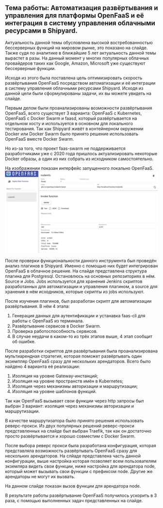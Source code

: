 ## Тема работы: Автоматизация развёртывания и управления для платформы OpenFaaS и её интеграция в систему управления облачными ресурсами в Shipyard.
Актуальность данной темы обусловлена высокой востребованностью бессерверных функций на мировом рынке, это показано на слайде. Также судя по аналитике в ближайшие 5 лет актуальность данной темы вырастет в разы.
На данный момент у многих популярных облачных провайдеров таких как Google, Amazon, Microsoft уже существуют бессерверные функции.

Исходя из этого была поставлена цель оптимизировать скорость развёртывания OpenFaaS посредством автоматизации и её интеграции в систему управления облачными ресурсами Shipyard.
Исходя из данной цели были сформулированы задачи, их вы можете увидеть на слайде.

Первым делом были проанализированы возможности развёртывания OpenFaaS, всего существует 3 варианта:
OpenFaaS c Kubernetes, OpenFaaS с Docker Swarm и faasd, который развёртывается на отдельном хосту и используется в основном для локального тестирования. Так как Shipyard живёт в контейнерном окружении Docker или Docker Swarm было принято решение использовать OpenFaaS вместе Docker Swarm.

Но из-за того, что проект faas-swarm не поддерживается разработчиками уже с 2020 года пришлось актуализировать некоторые Docker образы, а один из них собрать из исходником самостоятельно.

На изображении показан интерфейс запущенного локально OpenFaaS.
![OpenFaaS](../assets/OpenFaaS.jpg)

После проверки функциональности данного инструмента был проведён анализ плагинов в Shipyard. Именно с помощью них будет интегрирован OpenFaaS в облачное решение. На слайде представлена структура плагина для Postgresql. Остановлюсь на основных репозиториях в нём. Source и Jobs. Jobs используется для хранения Jenkins скриптов разработанных для автоматизации и управления плагином, а source для хранения в нём исходников, которые скрипты из jobs используют.

После изучения плагинов, был разработан скрипт для автоматизации развёртывания. В нём 4 этапа:
1. Генерация данных для аутентификации и устанавка faas-cli для работы с OpenFaaS из терминала.
2. Развёртывание сервисов в Docker Swarm.
3. Проверка работоспособность сервисов.
4. В случае неудачи в каком-то из трёх этапов выше, 4 этап сообщит об ошибке.


После разработки скриптов для развёртывания была проанализирована мультиарендная стратегия, которая поможет развёртывать один экземпляр OpenFaaS сразу для нескольких арендаторов. Всего было найдено 4 варианта её реализации:
1. Изоляция на уровне Gateway-инстанций;
2. Изоляция на уровне пространств имён в Kubernetes;
3. Изоляция через механизмы авторизации и маршрутизации;
4. Изоляция на уровне шаблонов функций.

Так как OpenFaaS вызывает свои функции через http запросы был выбран 3 вариант: изоляция через механизмы авторизации и маршрутизации.

В качестве маршрутизатора было принято решения использовать реверс-прокси. Из двух популярных решений реверс-прокси представленных на слайде был выбран Traefik, так как  он достаточно просто развёртывается и хорошо совместим с Docker Swarm.

После выбора реверс прокси была разработана конфигурация, которая представляла возможность развёртывать OpenFaaS сразу для нескольких арендаторов. На слйаде представлена часть данной конфигурации, выше настройка которая позволяет всем пользователям экземляра видеть свои функции, ниже настройка для арендатора node, который может вызывать свои функции с префиксом node. Другие же арендаторы не могут их вызвать.

На данном слайде показан вызов функции для арендатора node.

В результате работы развёртывание OpenFaaS получилось ускорить в 3 раза, с помощью выполненных задач представленных на слайде.